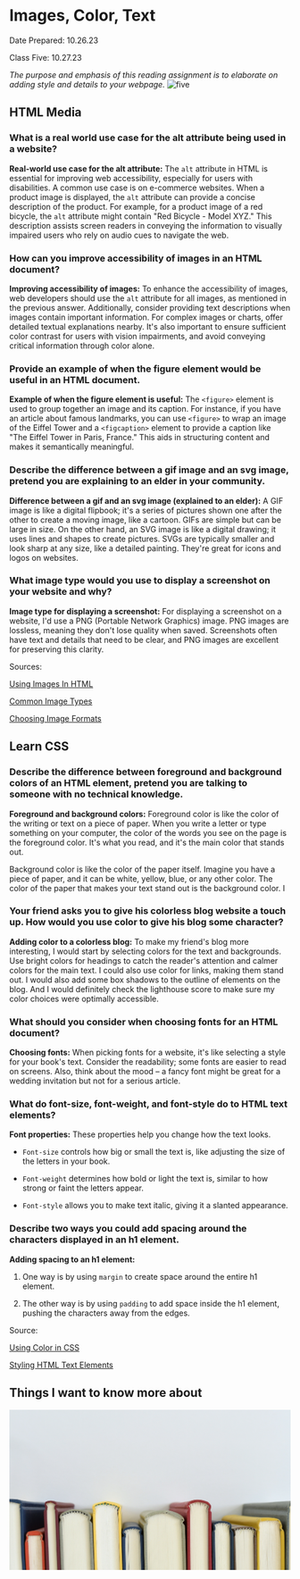 # Images, Color, Text

Date Prepared: 10.26.23

Class Five: 10.27.23

*The purpose and emphasis of this reading assignment is to elaborate on adding style and details to your webpage.*
![five](photos/five.jpg)
## HTML Media

### What is a real world use case for the alt attribute being used in a website?

**Real-world use case for the alt attribute:** The `alt` attribute in HTML is essential for improving web accessibility, especially for users with disabilities. A common use case is on e-commerce websites. When a product image is displayed, the `alt` attribute can provide a concise description of the product. For example, for a product image of a red bicycle, the `alt` attribute might contain "Red Bicycle - Model XYZ." This description assists screen readers in conveying the information to visually impaired users who rely on audio cues to navigate the web.

### How can you improve accessibility of images in an HTML document?

**Improving accessibility of images:** To enhance the accessibility of images, web developers should use the `alt` attribute for all images, as mentioned in the previous answer. Additionally, consider providing text descriptions when images contain important information. For complex images or charts, offer detailed textual explanations nearby. It's also important to ensure sufficient color contrast for users with vision impairments, and avoid conveying critical information through color alone.

### Provide an example of when the figure element would be useful in an HTML document.

**Example of when the figure element is useful:** The `<figure>` element is used to group together an image and its caption. For instance, if you have an article about famous landmarks, you can use `<figure>` to wrap an image of the Eiffel Tower and a `<figcaption>` element to provide a caption like "The Eiffel Tower in Paris, France." This aids in structuring content and makes it semantically meaningful.

### Describe the difference between a gif image and an svg image, pretend you are explaining to an elder in your community.

**Difference between a gif and an svg image (explained to an elder):** A GIF image is like a digital flipbook; it's a series of pictures shown one after the other to create a moving image, like a cartoon. GIFs are simple but can be large in size. On the other hand, an SVG image is like a digital drawing; it uses lines and shapes to create pictures. SVGs are typically smaller and look sharp at any size, like a detailed painting. They're great for icons and logos on websites.

### What image type would you use to display a screenshot on your website and why?

**Image type for displaying a screenshot:** For displaying a screenshot on a website, I'd use a PNG (Portable Network Graphics) image. PNG images are lossless, meaning they don't lose quality when saved. Screenshots often have text and details that need to be clear, and PNG images are excellent for preserving this clarity.

Sources: 

[Using Images In HTML](https://developer.mozilla.org/en-US/docs/Learn/HTML/Multimedia_and_embedding/Images_in_HTML)

[Common Image Types](https://developer.mozilla.org/en-US/docs/Web/Media/Formats/Image_types)

[Choosing Image Formats](https://developer.mozilla.org/en-US/docs/Web/Media/Formats/Image_types#choosing_an_image_format)

## Learn CSS

### Describe the difference between foreground and background colors of an HTML element, pretend you are talking to someone with no technical knowledge.

**Foreground and background colors:** Foreground color is like the color of the writing or text on a piece of paper. When you write a letter or type something on your computer, the color of the words you see on the page is the foreground color. It's what you read, and it's the main color that stands out.

Background color is like the color of the paper itself. Imagine you have a piece of paper, and it can be white, yellow, blue, or any other color. The color of the paper that makes your text stand out is the background color. I

### Your friend asks you to give his colorless blog website a touch up. How would you use color to give his blog some character?

**Adding color to a colorless blog:** To make my friend's blog more interesting, I would start by selecting colors for the text and backgrounds. Use bright colors for headings to catch the reader's attention and calmer colors for the main text. I could also use color for links, making them stand out. I would also add some box shadows to the outline of elements on the blog. And I would definitely check the lighthouse score to make sure my color choices were optimally accessible.

### What should you consider when choosing fonts for an HTML document?

**Choosing fonts:** When picking fonts for a website, it's like selecting a style for your book's text. Consider the readability; some fonts are easier to read on screens. Also, think about the mood – a fancy font might be great for a wedding invitation but not for a serious article.

### What do font-size, font-weight, and font-style do to HTML text elements?

**Font properties:** These properties help you change how the text looks. 

* `Font-size` controls how big or small the text is, like adjusting the size of the letters in your book.

* `Font-weight` determines how bold or light the text is, similar to how strong or faint the letters appear.

* `Font-style` allows you to make text italic, giving it a slanted appearance.

### Describe two ways you could add spacing around the characters displayed in an h1 element.

**Adding spacing to an h1 element:** 

1. One way is by using `margin` to create space around the entire h1 element. 

2. The other way is by using `padding` to add space inside the h1 element, pushing the characters away from the edges. 

Source:

[Using Color in CSS](https://developer.mozilla.org/en-US/docs/Web/CSS/CSS_Colors/Applying_color)

[Styling HTML Text Elements](https://developer.mozilla.org/en-US/docs/Learn/CSS/Styling_text/Fundamentals)

## Things I want to know more about
![Books](photos/Books.jpg)